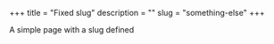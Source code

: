 +++
title = "Fixed slug"
description = ""
slug = "something-else"
+++

A simple page with a slug defined
